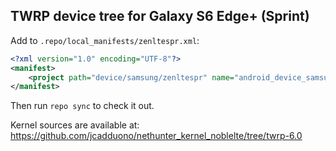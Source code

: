 ## TWRP device tree for Galaxy S6 Edge+ (Sprint)

Add to `.repo/local_manifests/zenltespr.xml`:

```xml
<?xml version="1.0" encoding="UTF-8"?>
<manifest>
	<project path="device/samsung/zenltespr" name="android_device_samsung_zenltespr" remote="TeamWin" revision="android-6.0" />
</manifest>
```

Then run `repo sync` to check it out.

Kernel sources are available at: https://github.com/jcadduono/nethunter_kernel_noblelte/tree/twrp-6.0

